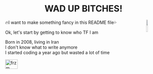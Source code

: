 
<h1 align="center">WAD UP BITCHES!</h1>
<div margin="100">
<img width="10%" height="10%" align="right" src="https://i.pinimg.com/736x/90/68/d3/9068d39a1cc4173c33a69bd11a127fab.jpg">
<p>🔥I want to make something fancy in this README file💦</p>
<p>Ok, let's start by getting to know who TF I am</p>
<p>Born in 2008, living in Iran<br/>
I don't know what to write anymore<br/>
I started coding a year ago but wasted a lot of time</p>
<a href="https://discord.gg/frzm" target="blank"><img align="center" src="https://raw.githubusercontent.com/rahuldkjain/github-profile-readme-generator/master/src/images/icons/Social/discord.svg" alt="frzm" height="30" width="40" /></a>
</div>

